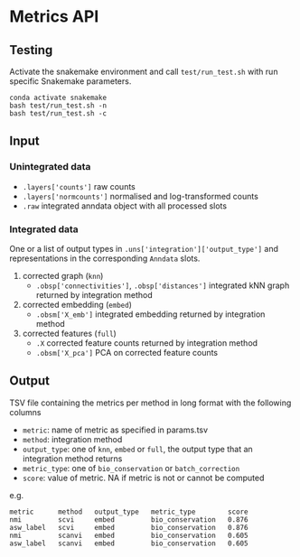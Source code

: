 # Metrics API

## Testing
Activate the snakemake environment and call `test/run_test.sh` with run specific Snakemake parameters.

```
conda activate snakemake
bash test/run_test.sh -n
bash test/run_test.sh -c
```

## Input

### Unintegrated data
+ `.layers['counts']` raw counts
+ `.layers['normcounts']` normalised and log-transformed counts
+ `.raw` integrated anndata object with all processed slots

### Integrated data

One or a list of output types in `.uns['integration']['output_type']` and representations in the corresponding `Anndata`
slots.

1. corrected graph (`knn`)
   + `.obsp['connectivities']`, `.obsp['distances']` integrated kNN graph returned by integration method
2. corrected embedding (`embed`)
   + `.obsm['X_emb']` integrated embedding returned by integration method
3. corrected features (`full`)
   + `.X` corrected feature counts returned by integration method
   + `.obsm['X_pca']` PCA on corrected feature counts


## Output

TSV file containing the metrics per method in long format with the following columns

+ `metric`: name of metric as specified in params.tsv
+ `method`: integration method
+ `output_type`: one of `knn`, `embed` or `full`, the output type that an integration method returns
+ `metric_type`: one of `bio_conservation` or `batch_correction`
+ `score`: value of metric. NA if metric is not or cannot be computed

e.g.
```tsv
metric      method   output_type   metric_type        score
nmi         scvi     embed         bio_conservation   0.876
asw_label   scvi     embed         bio_conservation   0.876
nmi         scanvi   embed         bio_conservation   0.605
asw_label   scanvi   embed         bio_conservation   0.605
```
